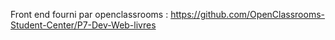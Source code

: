 Front end fourni par openclassrooms : https://github.com/OpenClassrooms-Student-Center/P7-Dev-Web-livres
